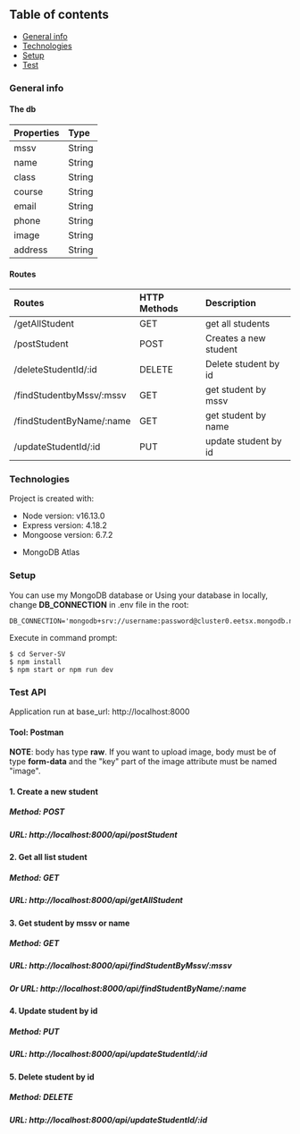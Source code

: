 ## Table of contents
* [General info](#general-info)
* [Technologies](#technologies)
* [Setup](#setup)
* [Test](#test-api)


### General info 

#### The db
| Properties | Type  |
|:----------- |:--------|
|mssv|String|
|name| String| 
|class| String | 
|course |String | 
|email | String| 
|phone| String | 
|image | String | 
|address |String | 

#### Routes
| Routes | HTTP Methods| Description
|:------------------- |:---------------|:--------------
| /getAllStudent   | GET                  | get all students
| /postStudent      | POST               | Creates a new student
| /deleteStudentId/:id     | DELETE            | Delete student by id
| /findStudentbyMssv/:mssv| GET     | get student by mssv
| /findStudentByName/:name| GET  | get student by name
| /updateStudentId/:id | PUT |update student by id
	
### Technologies
Project is created with:

* Node version: v16.13.0
* Express version: 4.18.2
* Mongoose version: 6.7.2 
<!-- * Multer version: 1.4.5-lts.1 -->
* MongoDB Atlas


### Setup
You can use my MongoDB database or Using your database in locally, change **DB_CONNECTION** in .env file in the root:
```
DB_CONNECTION='mongodb+srv://username:password@cluster0.eetsx.mongodb.net/database_name'

```
Execute in command prompt:
```
$ cd Server-SV
$ npm install
$ npm start or npm run dev
```
### Test API
Application run at base_url: http://localhost:8000

#### Tool: Postman
**NOTE**: body has type  **raw**. If you want to upload image, body must be of type 
**form-data** and the "key" part of the image attribute must be named "image".

#### 1. Create a new student
##### Method: POST
##### URL: http://localhost:8000/api/postStudent

#### 2. Get all list student
##### Method: GET
##### URL: http://localhost:8000/api/getAllStudent
#### 3. Get student by mssv or name
##### Method: GET
##### URL: http://localhost:8000/api/findStudentByMssv/:mssv
##### Or URL: http://localhost:8000/api/findStudentByName/:name
#### 4. Update student by id
##### Method: PUT
##### URL: http://localhost:8000/api/updateStudentId/:id
#### 5. Delete student by id
##### Method: DELETE
##### URL: http://localhost:8000/api/updateStudentId/:id

